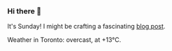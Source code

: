 ### Hi there :wave:

It's Sunday! I might be crafting a fascinating [blog post](https://www.benjaminwuethrich.dev).

Weather in Toronto: overcast, at +13°C.
